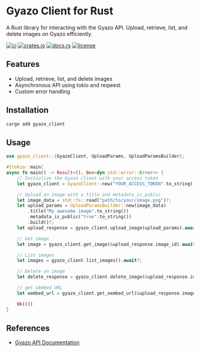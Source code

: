# Gyazo Client for Rust

A Rust library for interacting with the Gyazo API. Upload, retrieve, list, and delete images on Gyazo efficiently.

[![ci](https://github.com/katayama8000/gyazo-client-rust/workflows/ci/badge.svg)](https://github.com/katayama8000/gyazo-client-rust/actions)
[![crates.io](https://img.shields.io/crates/v/gyazo_client)](https://crates.io/crates/gyazo_client)
[![docs.rs](https://img.shields.io/docsrs/gyazo_client)](https://docs.rs/gyazo_client)
[![license](https://img.shields.io/crates/l/gyazo_client)](LICENSE)

## Features

- Upload, retrieve, list, and delete images
- Asynchronous API using tokio and reqwest
- Custom error handling

## Installation

```sh
cargo add gyazo_client
```

## Usage

```rust
use gyazo_client::{GyazoClient, UploadParams, UploadParamsBuilder};

#[tokio::main]
async fn main() -> Result<(), Box<dyn std::error::Error>> {
    // Initialize the Gyazo client with your access token
    let gyazo_client = GyazoClient::new("YOUR_ACCESS_TOKEN".to_string());

    // Upload an image with a title and metadata_is_public
    let image_data = std::fs::read("path/to/your/image.png")?;
    let upload_params = UploadParamsBuilder::new(image_data)
        .title("My awesome image".to_string())
        .metadata_is_public("true".to_string())
        .build()?;
    let upload_response = gyazo_client.upload_image(upload_params).await?;

    // Get image
    let image = gyazo_client.get_image(&upload_response.image_id).await?;

    // List images
    let images = gyazo_client.list_images().await?;

    // Delete an image
    let delete_response = gyazo_client.delete_image(&upload_response.image_id).await?;

    // get oEmbed URL
    let oembed_url = gyazo_client.get_oembed_url(&upload_response.image_id);

    Ok(())
}
```

## References
- [Gyazo API Documentation](https://gyazo.com/api/docs/image)